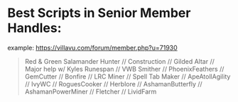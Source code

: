 # Best Scripts in Senior Member Handles:
example: https://villavu.com/forum/member.php?u=71930
>Red & Green Salamander Hunter // Construction // Gilded Altar // Major help w/ Kyles Runespan // VWB Smither // PhoenixFeathers // GemCutter // Bonfire // LRC Miner // Spell Tab Maker // ApeAtollAgility // IvyWC // RoguesCooker // Herblore // AshamanButterfly // AshamanPowerMiner // Fletcher // LividFarm
